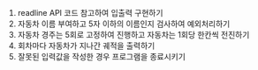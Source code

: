 1. readline API 코드 참고하여 입출력 구현하기
2. 자동차 이름 부여하고 5자 이하의 이름인지 검사하여 예외처리하기
3. 자동차 경주는 5회로 고정하여 진행하고 자동차는 1회당 한칸씩 전진하기
4. 회차마다 자동차가 지나간 궤적을 출력하기
5. 잘못된 입력값을 작성한 경우 프로그램을 종료시키기

